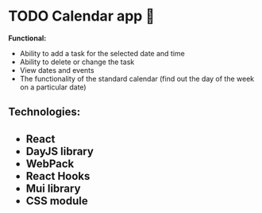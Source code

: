 <h1> TODO Calendar app 📅</h1>


<b>Functional:</b>
<ul>
<li>Ability to add a task for the selected date and time</li>
<li>Ability to delete or change the task</li>
<li>View dates and events </li>
<li>The functionality of the standard calendar (find out the day of the week on a particular date)</li>
</ul>



<h2>Technologies:<h2>
<ul>
<li>React</li>
<li>DayJS library</li>
<li>WebPack </li>
<li>React Hooks</li>
<li>Mui library</li>
<li>CSS module</li>
</ul>




